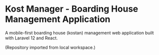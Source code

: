 # Kost Manager - Boarding House Management Application

A mobile-first boarding house (kostan) management web application built with Laravel 12 and React.

(Repository imported from local workspace.)
